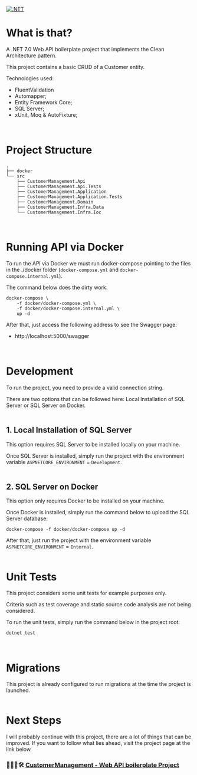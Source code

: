 [![.NET](https://github.com/francoeder/CustomerManagement/actions/workflows/ci-dotnet.yml/badge.svg?branch=main)](https://github.com/francoeder/CustomerManagement/actions/workflows/ci-dotnet.yml)

# What is that?

A .NET 7.0 Web API boilerplate project that implements the Clean Architecture pattern.

This project contains a basic CRUD of a Customer entity.

Technologies used:
- FluentValidation
- Automapper;
- Entity Framework Core;
- SQL Server;
- xUnit, Moq & AutoFixture;

<br>

# Project Structure
```
.
├── docker
└── src
    ├── CustomerManagement.Api
    ├── CustomerManagement.Api.Tests
    ├── CustomerManagement.Application
    ├── CustomerManagement.Application.Tests
    ├── CustomerManagement.Domain
    ├── CustomerManagement.Infra.Data
    └── CustomerManagement.Infra.Ioc
```

<br>

# Running API via Docker

To run the API via Docker we must run docker-compose pointing to the files in the ./docker folder (`docker-compose.yml` and `docker-compose.internal.yml`).

The command below does the dirty work.

```
docker-compose \
    -f docker/docker-compose.yml \
    -f docker/docker-compose.internal.yml \
    up -d
```

After that, just access the following address to see the Swagger page:

- http://localhost:5000/swagger

<br>

# Development

To run the project, you need to provide a valid connection string.

There are two options that can be followed here: Local Installation of SQL Server or SQL Server on Docker.
<br><br>

## 1. Local Installation of SQL Server
This option requires SQL Server to be installed locally on your machine.

Once SQL Server is installed, simply run the project with the environment variable `ASPNETCORE_ENVIRONMENT` = `Development`.
<br><br>


## 2. SQL Server on Docker
This option only requires Docker to be installed on your machine.

Once Docker is installed, simply run the command below to upload the SQL Server database:

```
docker-compose -f docker/docker-compose up -d
```

After that, just run the project with the environment variable `ASPNETCORE_ENVIRONMENT` = `Internal`.
<br><br>

# Unit Tests

This project considers some unit tests for example purposes only.

Criteria such as test coverage and static source code analysis are not being considered.

To run the unit tests, simply run the command below in the project root:

```
dotnet test
```
<br>

# Migrations

This project is already configured to run migrations at the time the project is launched.
<br><br>


# Next Steps

I will probably continue with this project, there are a lot of things that can be improved.
If you want to follow what lies ahead, visit the project page at the link below.


### 👷🏻‍♂️🛠️ [CustomerManagement - Web API boilerplate Project](https://github.com/users/francoeder/projects/1/views/1)